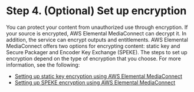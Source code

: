 # Step 4\. \(Optional\) Set up encryption<a name="setting-up-encryption"></a>

You can protect your content from unauthorized use through encryption\. If your source is encrypted, AWS Elemental MediaConnect can decrypt it\. In addition, the service can encrypt outputs and entitlements\. AWS Elemental MediaConnect offers two options for encrypting content: static key and Secure Packager and Encoder Key Exchange \(SPEKE\)\. The steps to set up encryption depend on the type of encryption that you choose\. For more information, see the following:
+ [Setting up static key encryption using AWS Elemental MediaConnect](encryption-static-key-set-up.md)
+ [Setting up SPEKE encryption using AWS Elemental MediaConnect](encryption-speke-set-up.md)